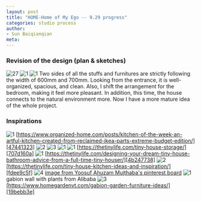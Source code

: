```yaml
---
layout: post
title: "HOME-Home of My Ego -- 9.29 progress"
categories: studio process
author:
- Sun Baiqianqian
meta:
---
```




### Revision of the design (plan & sketches)
![27](https://raw.githubusercontent.com/SunBaiqianqian/SunBaiqianqian-Portfolio/master/assets/9.27-01.png)
![1](https://raw.githubusercontent.com/SunBaiqianqian/SunBaiqianqian-Portfolio/master/assets/微信图片_20210930005345.jpg)
![1](https://raw.githubusercontent.com/SunBaiqianqian/SunBaiqianqian-Portfolio/master/assets/微信图片_202109300053451.jpg)
Two sides of all the stuffs and furnitures are strictly following the width of 600mm and 700mm. Looking from the entrance, it is well-organized, spacious, and clean. Also, I shift the arrangement for the bedroom, making it feel more pleasant. In addition, this time, the house connects to the natural environment more. Now I have a more mature idea of the whole project.



### Inspirations
![1](https://raw.githubusercontent.com/SunBaiqianqian/SunBaiqianqian-Portfolio/master/assets/tiny-house-kitchen-storage-ideas.jpg)
[https://www.organized-home.com/posts/kitchen-of-the-week-an-artful-kitchen-created-from-reclaimed-ikea-parts-extreme-budget-edition/][47441323]
![2](https://raw.githubusercontent.com/SunBaiqianqian/SunBaiqianqian-Portfolio/master/assets/hidden-closet-in-tiny-home.jpg)
![3](https://raw.githubusercontent.com/SunBaiqianqian/SunBaiqianqian-Portfolio/master/assets/using-walls-as-storage-in-tiny-house.jpg)
![1](https://raw.githubusercontent.com/SunBaiqianqian/SunBaiqianqian-Portfolio/master/assets/under-floor-storage-space.jpg)
![1](https://raw.githubusercontent.com/SunBaiqianqian/SunBaiqianqian-Portfolio/master/assets/Bench-Seat-Storage-for-a-tiny-house.jpg)
[https://thetinylife.com/tiny-house-storage/][707d160a]
![1](https://raw.githubusercontent.com/SunBaiqianqian/SunBaiqianqian-Portfolio/master/assets/pull-out-bathroom-organizers.jpg)
[https://thetinylife.com/designing-your-dream-tiny-house-bathroom-advice-from-a-full-time-tiny-houser/][4b247738]
![2](https://raw.githubusercontent.com/SunBaiqianqian/SunBaiqianqian-Portfolio/master/assets/tiny-house-kichen-knife-storage.jpg)
[https://thetinylife.com/tiny-house-kitchen-ideas-and-inspiration/][fdee9c5f]
![4](https://i.pinimg.com/originals/c2/f1/c5/c2f1c5dd2c0070488785a664c7bd3411.jpg)
[image from Yoosuf Ahuzam Mujthaba's pinterest board](https://www.pinterest.com/ahuzammujthaba/_saved/)
![1](https://sc01.alicdn.com/kf/HTB1ZvV7X3vGK1Jjy0Feq6xYupXaJ/Factory-low-price-gabion-basket-gabion-stone.jpg)
gabion wall with plants from Alibaba
![3](https://www.homegardenvt.com/wp-content/uploads/2020/05/Gabion-Garden-Furniture-2.jpg)
[https://www.homegardenvt.com/gabion-garden-furniture-ideas/][19bebb3e]

  [4b247738]: https://thetinylife.com/designing-your-dream-tiny-house-bathroom-advice-from-a-full-time-tiny-houser/ "https://thetinylife.com/designing-your-dream-tiny-house-bathroom-advice-from-a-full-time-tiny-houser/"
  [fdee9c5f]: https://thetinylife.com/tiny-house-kitchen-ideas-and-inspiration/ "https://thetinylife.com/tiny-house-kitchen-ideas-and-inspiration/"
  [19bebb3e]: https://www.homegardenvt.com/gabion-garden-furniture-ideas/ "https://www.homegardenvt.com/gabion-garden-furniture-ideas/"



  [47441323]: https://www.organized-home.com/posts/kitchen-of-the-week-an-artful-kitchen-created-from-reclaimed-ikea-parts-extreme-budget-edition/ "https://www.organized-home.com/posts/kitchen-of-the-week-an-artful-kitchen-created-from-reclaimed-ikea-parts-extreme-budget-edition/"
  [707d160a]: https://thetinylife.com/tiny-house-storage/ "https://thetinylife.com/tiny-house-storage/"
  [3b66511a]: https://thetinylife.com/tiny-house-storage/ "https://thetinylife.com/tiny-house-storage/"
  [9c0eb277]: https://thetinylife.com/tiny-house-storage/ "https://thetinylife.com/tiny-house-storage/"
